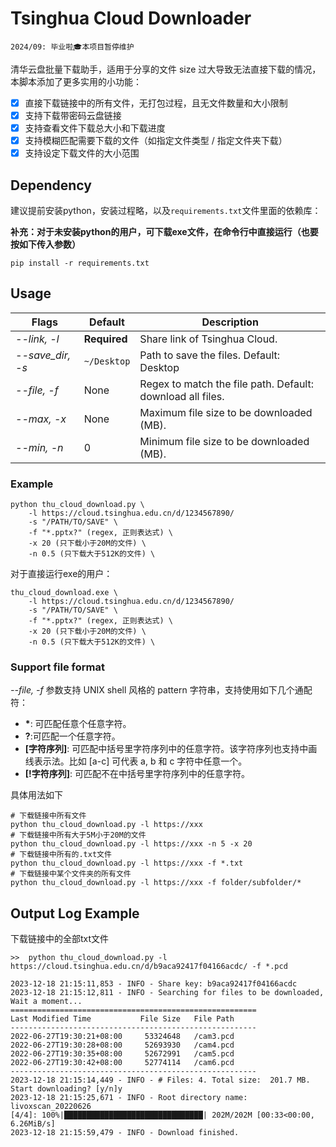 # Tsinghua Cloud Downloader
```shell
2024/09: 毕业啦🎓本项目暂停维护
```
清华云盘批量下载助手，适用于分享的文件 size 过大导致无法直接下载的情况，本脚本添加了更多实用的小功能：

- [x] 直接下载链接中的所有文件，无打包过程，且无文件数量和大小限制
- [x] 支持下载带密码云盘链接
- [x] 支持查看文件下载总大小和下载进度
- [x] 支持模糊匹配需要下载的文件（如指定文件类型 / 指定文件夹下载）
- [x] 支持设定下载文件的大小范围

## Dependency
建议提前安装python，安装过程略，以及`requirements.txt`文件里面的依赖库：


**补充：对于未安装python的用户，可下载exe文件，在命令行中直接运行（也要按如下传入参数）**
```shell
pip install -r requirements.txt
```

## Usage
| Flags            | Default      | Description                                               |
|------------------|--------------|-----------------------------------------------------------|
| *--link, -l*     | **Required** | Share link of Tsinghua Cloud.                             |
| *--save_dir, -s* | `~/Desktop`  | Path to save the files. Default: Desktop                  |
| *--file, -f*     | None         | Regex to match the file path. Default: download all files. |
| *--max, -x*      | None         | Maximum file size to be downloaded (MB).                  |
| *--min, -n*      | 0            | Minimum file size to be downloaded (MB).                  |

### Example
```shell
python thu_cloud_download.py \
    -l https://cloud.tsinghua.edu.cn/d/1234567890/ 
    -s "/PATH/TO/SAVE" \
    -f "*.pptx?" (regex, 正则表达式) \
    -x 20 (只下载小于20M的文件) \
    -n 0.5 (只下载大于512K的文件) \
```

对于直接运行exe的用户：
```shell
thu_cloud_download.exe \
    -l https://cloud.tsinghua.edu.cn/d/1234567890/ 
    -s "/PATH/TO/SAVE" \
    -f "*.pptx?" (regex, 正则表达式) \
    -x 20 (只下载小于20M的文件) \
    -n 0.5 (只下载大于512K的文件) \
```
### Support file format
*--file, -f* 参数支持 UNIX shell 风格的 pattern 字符串，支持使用如下几个通配符：

- **\***: 可匹配任意个任意字符。
- **?**:可匹配一个任意字符。
- **\[字符序列\]**: 可匹配中括号里字符序列中的任意字符。该字符序列也支持中画线表示法。比如 \[a-c\] 可代表 a, b 和 c 字符中任意一个。
- **\[\!字符序列\]**: 可匹配不在中括号里字符序列中的任意字符。

具体用法如下
```shell
# 下载链接中所有文件
python thu_cloud_download.py -l https://xxx
# 下载链接中所有大于5M小于20M的文件
python thu_cloud_download.py -l https://xxx -n 5 -x 20
# 下载链接中所有的.txt文件
python thu_cloud_download.py -l https://xxx -f *.txt
# 下载链接中某个文件夹的所有文件
python thu_cloud_download.py -l https://xxx -f folder/subfolder/*
``` 


## Output Log Example
下载链接中的全部txt文件
```
>>  python thu_cloud_download.py -l https://cloud.tsinghua.edu.cn/d/b9aca92417f04166acdc/ -f *.pcd

2023-12-18 21:15:11,853 - INFO - Share key: b9aca92417f04166acdc
2023-12-18 21:15:12,811 - INFO - Searching for files to be downloaded, Wait a moment...
=======================================================
Last Modified Time           File Size   File Path
-------------------------------------------------------
2022-06-27T19:30:21+08:00     53324648   /cam3.pcd
2022-06-27T19:30:28+08:00     52693930   /cam4.pcd
2022-06-27T19:30:35+08:00     52672991   /cam5.pcd
2022-06-27T19:30:42+08:00     52774114   /cam6.pcd
-------------------------------------------------------
2023-12-18 21:15:14,449 - INFO - # Files: 4. Total size:  201.7 MB.
Start downloading? [y/n]y
2023-12-18 21:15:25,671 - INFO - Root directory name: livoxscan_20220626
[4/4]: 100%|███████████████████████████████| 202M/202M [00:33<00:00, 6.26MiB/s]
2023-12-18 21:15:59,479 - INFO - Download finished.
```

